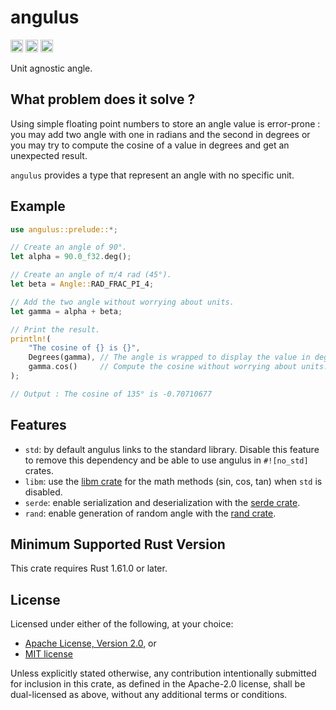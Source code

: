 # angulus

[<img alt="github" src="https://img.shields.io/badge/github-tguichaoua/angulus-8da0cb?style=for-the-badge&labelColor=555555&logo=github" height="20">](https://github.com/tguichaoua/angulus)
[<img alt="crates.io" src="https://img.shields.io/crates/v/angulus.svg?style=for-the-badge&color=fc8d62&logo=rust" height="20">](https://crates.io/crates/angulus)
[<img alt="docs.rs" src="https://img.shields.io/badge/docs.rs-angulus-66c2a5?style=for-the-badge&labelColor=555555&logo=docs.rs" height="20">](https://docs.rs/angulus)

Unit agnostic angle.

## What problem does it solve ?

Using simple floating point numbers to store an angle value is error-prone : you may add two angle with one in radians and the second in degrees or you may try to compute the cosine of a value in degrees and get an unexpected result.

`angulus` provides a type that represent an angle with no specific unit.

## Example

```rust
use angulus::prelude::*;

// Create an angle of 90°.
let alpha = 90.0_f32.deg();

// Create an angle of π/4 rad (45°).
let beta = Angle::RAD_FRAC_PI_4;

// Add the two angle without worrying about units.
let gamma = alpha + beta;

// Print the result.
println!(
    "The cosine of {} is {}",
    Degrees(gamma), // The angle is wrapped to display the value in degrees.
    gamma.cos()     // Compute the cosine without worrying about units.
);

// Output : The cosine of 135° is -0.70710677
```

## Features

- `std`: by default angulus links to the standard library. Disable this feature to remove this dependency and be able to use angulus in `#![no_std]` crates.
- `libm`: use the [libm crate](https://docs.rs/libm/latest/libm/) for the math methods (sin, cos, tan) when `std` is disabled.
- `serde`: enable serialization and deserialization with the [serde crate](https://docs.rs/serde/latest/serde/).
- `rand`: enable generation of random angle with the [rand crate](https://docs.rs/rand/latest/rand/).

## Minimum Supported Rust Version

This crate requires Rust 1.61.0 or later.

## License

Licensed under either of the following, at your choice:

- [Apache License, Version 2.0](https://github.com/tguichaoua/angulus/blob/main/LICENSE-APACHE), or
- [MIT license](https://github.com/tguichaoua/angulus/blob/main/LICENSE-MIT)

Unless explicitly stated otherwise, any contribution intentionally submitted
for inclusion in this crate, as defined in the Apache-2.0 license, shall
be dual-licensed as above, without any additional terms or conditions.
